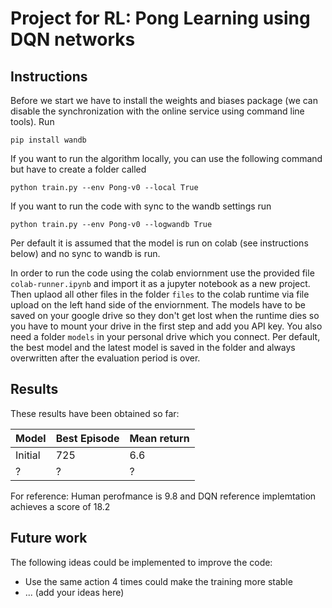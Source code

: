 # Project for RL: Pong Learning using DQN networks

## Instructions

Before we start we have to install the weights and biases package (we can disable the synchronization with the online service using command line tools). Run

```
pip install wandb
```


If you want to run the algorithm locally, you can use the following command but have to create a folder called 

```
python train.py --env Pong-v0 --local True
```

If you want to run the code with sync to the wandb settings run

```
python train.py --env Pong-v0 --logwandb True
```

Per default it is assumed that the model is run on colab (see instructions below) and no sync to wandb is run.

In order to run the code using the colab enviornment use the provided file 
`colab-runner.ipynb` and import it as a jupyter notebook as a new project. Then uplaod all other files in the folder `files` to the colab runtime via file upload on the left hand side of the enviornment. The models have to be saved on your google drive so they don't get lost when the runtime dies so you have to mount your drive in the first step and add you API key. You also need a folder `models` in your personal drive which you connect. Per default, the best model and the latest model is saved in the folder and always overwritten after the evaluation period is over.

## Results

These results have been obtained so far:


| Model | Best Episode | Mean return |
| ------| ------------ | ------ |
| Initial | 725 | 6.6 |
| ? | ? | ? |

For reference: Human perofmance is 9.8 and DQN reference implemtation achieves a score of 18.2

## Future work



The following ideas could be implemented to improve the code:

- Use the same action 4 times could make the training more stable 
- ... (add your ideas here)
